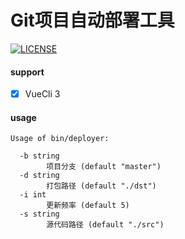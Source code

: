 # Git项目自动部署工具

[![LICENSE](https://img.shields.io/badge/license-MIT-brightgreen.svg)](https://github.com/shengyayun/deployer/blob/master/LICENSE)

#### support
- [x] VueCli 3

#### usage
```shell
Usage of bin/deployer:

  -b string
    	项目分支 (default "master")
  -d string
    	打包路径 (default "./dst")
  -i int
    	更新频率 (default 5)
  -s string
    	源代码路径 (default "./src")
        
```